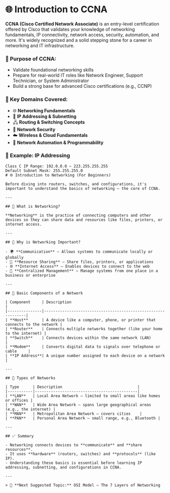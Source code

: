 # 🌐 Introduction to CCNA

**CCNA (Cisco Certified Network Associate)** is an entry-level certification offered by Cisco that validates your knowledge of networking fundamentals, IP connectivity, network access, security, automation, and more. It's widely recognized and a solid stepping stone for a career in networking and IT infrastructure.

### 🎯 Purpose of CCNA:
- Validate foundational networking skills
- Prepare for real-world IT roles like Network Engineer, Support Technician, or System Administrator
- Build a strong base for advanced Cisco certifications (e.g., CCNP)

### 🔑 Key Domains Covered:
- 🌐 **Networking Fundamentals**
- 🔌 **IP Addressing & Subnetting**
- 🖧 **Routing & Switching Concepts**
- 🔐 **Network Security**
- ☁️ **Wireless & Cloud Fundamentals**
- 🤖 **Network Automation & Programmability**

### 📘 Example: IP Addressing
```text
Class C IP Range: 192.0.0.0 – 223.255.255.255
Default Subnet Mask: 255.255.255.0
# 🌐 Introduction to Networking (For Beginners)

Before diving into routers, switches, and configurations, it's important to understand the basics of networking — the core of CCNA.

---

## 🧠 What is Networking?

**Networking** is the practice of connecting computers and other devices so they can share data and resources like files, printers, or internet access.

---

## 🔌 Why is Networking Important?

- 🌍 **Communication** – Allows systems to communicate locally or globally
- 📁 **Resource Sharing** – Share files, printers, or applications
- 🌐 **Internet Access** – Enables devices to connect to the web
- 💼 **Centralized Management** – Manage systems from one place in a business or enterprise

---  

## 🧱 Basic Components of a Network

| Component     | Description                                                  |
|---------------|--------------------------------------------------------------|
| **Host**      | A device like a computer, phone, or printer that connects to the network |
| **Router**    | Connects multiple networks together (like your home to the internet) |
| **Switch**    | Connects devices within the same network (LAN)               |
| **Modem**     | Converts digital data to signals over telephone or cable     |
| **IP Address**| A unique number assigned to each device on a network         |

---

## 📂 Types of Networks

| Type      | Description                                 |
|-----------|---------------------------------------------|
| **LAN**   | Local Area Network – limited to small areas like homes or offices |
| **WAN**   | Wide Area Network – spans large geographical areas (e.g., the internet) |
| **MAN**   | Metropolitan Area Network – covers cities    |
| **PAN**   | Personal Area Network – small range, e.g., Bluetooth |

---

## ✅ Summary

- Networking connects devices to **communicate** and **share resources**.
- It uses **hardware** (routers, switches) and **protocols** (like IP).
- Understanding these basics is essential before learning IP addressing, subnetting, and configurations in CCNA.

---

> 🔄 **Next Suggested Topic:** OSI Model – The 7 Layers of Networking


